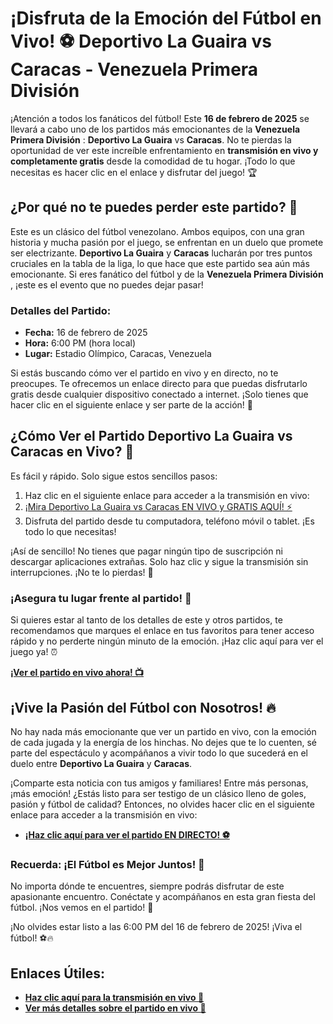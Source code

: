 # ¡Disfruta de la Emoción del Fútbol en Vivo! ⚽ Deportivo La Guaira vs Caracas - Venezuela Primera División

¡Atención a todos los fanáticos del fútbol! Este **16 de febrero de 2025** se llevará a cabo uno de los partidos más emocionantes de la **Venezuela Primera División** : **Deportivo La Guaira** vs **Caracas**. No te pierdas la oportunidad de ver este increíble enfrentamiento en **transmisión en vivo y completamente gratis** desde la comodidad de tu hogar. ¡Todo lo que necesitas es hacer clic en el enlace y disfrutar del juego! 🏆

## ¿Por qué no te puedes perder este partido? 🏅

Este es un clásico del fútbol venezolano. Ambos equipos, con una gran historia y mucha pasión por el juego, se enfrentan en un duelo que promete ser electrizante. **Deportivo La Guaira** y **Caracas** lucharán por tres puntos cruciales en la tabla de la liga, lo que hace que este partido sea aún más emocionante. Si eres fanático del fútbol y de la **Venezuela Primera División** , ¡este es el evento que no puedes dejar pasar!

### Detalles del Partido:

- **Fecha:** 16 de febrero de 2025
- **Hora:** 6:00 PM (hora local)
- **Lugar:** Estadio Olímpico, Caracas, Venezuela

Si estás buscando cómo ver el partido en vivo y en directo, no te preocupes. Te ofrecemos un enlace directo para que puedas disfrutarlo gratis desde cualquier dispositivo conectado a internet. ¡Solo tienes que hacer clic en el siguiente enlace y ser parte de la acción! 🎥

## ¿Cómo Ver el Partido Deportivo La Guaira vs Caracas en Vivo? 📲

Es fácil y rápido. Solo sigue estos sencillos pasos:

1. Haz clic en el siguiente enlace para acceder a la transmisión en vivo:
2. [¡Mira Deportivo La Guaira vs Caracas EN VIVO y GRATIS AQUÍ! ⚡](https://tinyurl.com/livestreamfreeo?st=Deportivo+La+Guaira+vs+Caracas&si=gh)
3. Disfruta del partido desde tu computadora, teléfono móvil o tablet. ¡Es todo lo que necesitas!

¡Así de sencillo! No tienes que pagar ningún tipo de suscripción ni descargar aplicaciones extrañas. Solo haz clic y sigue la transmisión sin interrupciones. ¡No te lo pierdas! 🙌

### ¡Asegura tu lugar frente al partido! 🎉

Si quieres estar al tanto de los detalles de este y otros partidos, te recomendamos que marques el enlace en tus favoritos para tener acceso rápido y no perderte ningún minuto de la emoción. ¡Haz clic aquí para ver el juego ya! ⏰

[**¡Ver el partido en vivo ahora! 📺**](https://tinyurl.com/livestreamfreeo?st=Deportivo+La+Guaira+vs+Caracas&si=gh)

## ¡Vive la Pasión del Fútbol con Nosotros! 🔥

No hay nada más emocionante que ver un partido en vivo, con la emoción de cada jugada y la energía de los hinchas. No dejes que te lo cuenten, sé parte del espectáculo y acompáñanos a vivir todo lo que sucederá en el duelo entre **Deportivo La Guaira** y **Caracas**.

¡Comparte esta noticia con tus amigos y familiares! Entre más personas, ¡más emoción! ¿Estás listo para ser testigo de un clásico lleno de goles, pasión y fútbol de calidad? Entonces, no olvides hacer clic en el siguiente enlace para acceder a la transmisión en vivo:

- [**¡Haz clic aquí para ver el partido EN DIRECTO! ⚽**](https://tinyurl.com/livestreamfreeo?st=Deportivo+La+Guaira+vs+Caracas&si=gh)

### Recuerda: ¡El Fútbol es Mejor Juntos! 🤝

No importa dónde te encuentres, siempre podrás disfrutar de este apasionante encuentro. Conéctate y acompáñanos en esta gran fiesta del fútbol. ¡Nos vemos en el partido! 🎊

¡No olvides estar listo a las 6:00 PM del 16 de febrero de 2025! ¡Viva el fútbol! ⚽🔥

## Enlaces Útiles:

- [**Haz clic aquí para la transmisión en vivo 📡**](https://tinyurl.com/livestreamfreeo?st=Deportivo+La+Guaira+vs+Caracas&si=gh)
- [**Ver más detalles sobre el partido en vivo 📝**](https://tinyurl.com/livestreamfreeo?st=Deportivo+La+Guaira+vs+Caracas&si=gh)

